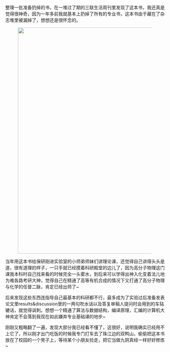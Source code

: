 <p>整理一批准备扔掉的书，在一堆过了期的三联生活周刊里发现了这本书，我还真是觉得很神奇，因为一年多前我就基本上扔掉了所有的专业书，这本书由于藏在了杂志堆里被漏掉了，想想还是很怀念的。</p><figure><img src="https://pic1.zhimg.com/v2-91cfdec328e3780b9cf88d12ba96a6e2_720w.jpg?source=d16d100b" data-caption="" data-rawwidth="713" data-rawheight="903" class="origin_image zh-lightbox-thumb" width="713" data-original="https://picx.zhimg.com/v2-91cfdec328e3780b9cf88d12ba96a6e2_720w.jpg?source=d16d100b"></figure><p>当年用这本书给保研刚进实验室的小师弟师妹们讲理论课，还觉得自己讲得头头是道，很有道理的样子，一只手就已经摸着科研殿堂的边儿了，因为高分子物理这门课我本科时自己找来看的时候完全一头雾水，到后来可以学得出神入化变着法儿地为难各路考研大神，觉得自己在精通了高等有机合成的情况下又打通了高分子物理与化学的任督二脉，肯定已经出师了~</p><p>后来发现这些东西连指导自己最基本的科研都不行，最多成为了实验过后准备发表论文里results&amp;discussion里的一两句吹水话以及答复审稿人提问时会用到的车轱辘话，就觉得讽刺。想想一个精通了算法与数据结构，编译原理，汇编的计算机大神肯定不会落到我现在如此嫌弃专业基础课的地步~</p><p>刚刚又粗略翻了一遍，发现大部分我已经看不懂了，这很好，说明我确实已经用不上它了，所以刚才出门吃饭的时候我专门打车去了珠江边的双鸭山，偷偷把这本书放在了校园的一个凳子上，等待某个小朋友捡走，把它当做九阴真经一样好好修炼~</p><p></p>
